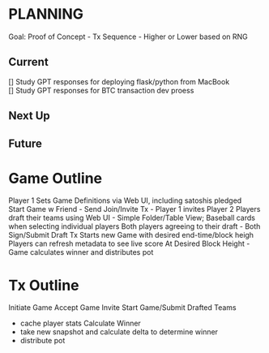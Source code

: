 # PLANNING
Goal: Proof of Concept - Tx Sequence - Higher or Lower based on RNG

## Current
[] Study GPT responses for deploying flask/python from MacBook  
[] Study GPT responses for BTC transaction dev proess 
## Next Up
## Future


# Game Outline
Player 1 Sets Game Definitions via Web UI, including satoshis pledged  
Start Game w Friend - Send Join/Invite Tx - Player 1 invites Player 2
Players draft their teams using Web UI - Simple Folder/Table View; Baseball cards when selecting individual players
Both players agreeing to their draft - Both Sign/Submit Draft Tx
Starts new Game with desired end-time/block heigh
Players can refresh metadata to see live score
At Desired Block Height - Game calculates winner and distributes pot

# Tx Outline
Initiate Game
Accept Game Invite
Start Game/Submit Drafted Teams
- cache player stats
Calculate Winner
- take new snapshot and calculate delta to determine winner
- distribute pot